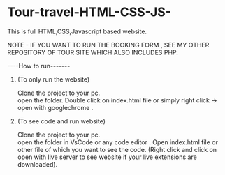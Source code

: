 # Tour-travel-HTML-CSS-JS-

This is full HTML,CSS,Javascript based website.

NOTE - IF YOU WANT TO RUN THE BOOKING FORM , SEE MY OTHER REPOSITORY OF TOUR SITE WHICH ALSO INCLUDES PHP.

----How to run-------

1. (To only run the website)
  
   Clone the project to your pc.  
   open the folder.
   Double click on index.html file or simply right click -> open with googlechrome .   


1. (To see code and run website)

   Clone the project to your pc.  
   open the folder in VsCode or any code editor .
   Open index.html file or other file of which you want to see the code. (Right click and click on open with live server to see website if your live extensions are downloaded).

